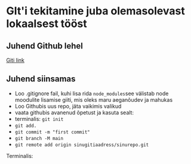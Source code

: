 # GIt'i tekitamine juba olemasolevast lokaalsest tööst

## Juhend Github lehel

[Giti link](https://docs.github.com/en/github/importing-your-projects-to-github/importing-source-code-to-github/adding-an-existing-project-to-github-using-the-command-line)

## Juhend siinsamas

- Loo .gitignore fail, kuhi lisa rida `node_modules`see välistab node moodulite lisamise giiti, mis oleks maru aeganõudev ja mahukas
- Loo Githubis uus repo, jäta vaikimis valikud
- vaata githubis avanenud õpetust ja kasuta sealt:
- terminalis: `git init`
- `git add. `
- `git commit -m "first commit"`
- `git branch -M main`
- `git remote add origin sinugitiaadress/sinurepo.git`

Terminalis:

```bash

```
